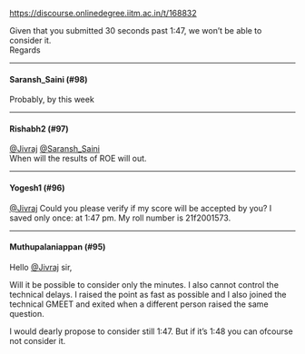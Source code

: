 https://discourse.onlinedegree.iitm.ac.in/t/168832

Given that you submitted 30 seconds past 1:47, we won’t be able to consider it.<br/>
Regards</p><hr>

<h4>Saransh_Saini (#98)</h4>
<p>Probably, by this week</p><hr>

<h4>Rishabh2 (#97)</h4>
<p><a class="mention" href="/u/jivraj">@Jivraj</a> <a class="mention" href="/u/saransh_saini">@Saransh_Saini</a><br/>
When will the results of ROE will out.</p><hr>

<h4>Yogesh1 (#96)</h4>
<p><a class="mention" href="/u/jivraj">@Jivraj</a> Could you please verify if my score will be accepted by you? I saved only once: at 1:47 pm. My roll number is 21f2001573.</p><hr>

<h4>Muthupalaniappan (#95)</h4>
<p>Hello <a class="mention" href="/u/jivraj">@Jivraj</a> sir,</p>
<p>Will it be possible to consider only the minutes. I also cannot control the technical delays. I raised the point as fast as possible and I also joined the technical GMEET and exited when a different person raised the same question.</p>
<p>I would dearly propose to consider still 1:47. But if it’s 1:48 you can ofcourse not consider it.